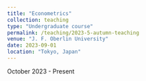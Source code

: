 ```yaml
---
title: "Econometrics"
collection: teaching
type: "Undergraduate course"
permalink: /teaching/2023-5-autumn-teaching
venue: "J. F. Oberlin University"
date: 2023-09-01
location: "Tokyo, Japan"
---
```


October 2023 - Present
